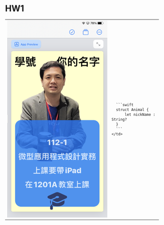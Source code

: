 <h1>HW1</h1>
<table>
  <tr>
    <td>
      <img src="https://raw.githubusercontent.com/ncudemo/yzu-swiftui-1121-864106/main/hw1-20231002-1.png">
    </td>
    <td>
      
      ```swift
      struct Animal {
          let nickName : String?
      }
      ``` 
    </td>
  </tr>
</table>

